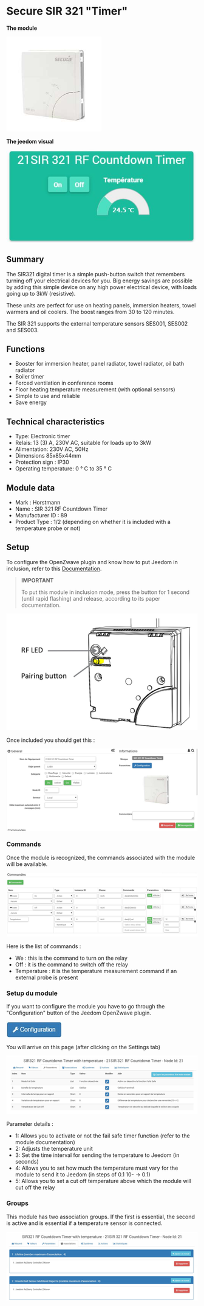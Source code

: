 # Secure SIR 321 "Timer"

**The module**

![module](images/secure.sir321/module.jpg)

**The jeedom visual**

![vuedefaut1](images/secure.sir321/vuedefaut1.jpg)

## Summary

The SIR321 digital timer is a simple push-button switch that remembers turning off your electrical devices for you. Big energy savings are possible by adding this simple device on any high power electrical device, with loads going up to 3kW (resistive).

These units are perfect for use on heating panels, immersion heaters, towel warmers and oil coolers. The boost ranges from 30 to 120 minutes.

The SIR 321 supports the external temperature sensors SES001, SES002 and SES003.

## Functions

-   Booster for immersion heater, panel radiator, towel radiator, oil bath radiator
-   Boiler timer
-   Forced ventilation in conference rooms
-   Floor heating temperature measurement (with optional sensors)
-   Simple to use and reliable
-   Save energy

## Technical characteristics

-   Type: Electronic timer
-   Relais: 13 (3) A, 230V AC, suitable for loads up to 3kW
-   Alimentation: 230V AC, 50Hz
-   Dimensions 85x85x44mm
-   Protection sign : IP30
-   Operating temperature: 0 ° C to 35 ° C

## Module data

-   Mark : Horstmann
-   Name : SIR 321 RF Countdown Timer
-   Manufacturer ID : 89
-   Product Type : 1/2 (depending on whether it is included with a temperature probe or not)

## Setup

To configure the OpenZwave plugin and know how to put Jeedom in inclusion, refer to this [Documentation](https://doc.jeedom.com/en_US/plugins/automation%20protocol/openzwave/).
> **IMPORTANT**
>
> To put this module in inclusion mode, press the button for 1 second (until rapid flashing) and release, according to its paper documentation.

![inclusion](images/secure.sir321/inclusion.jpg)

Once included you should get this :

![Plugin Zwave](images/secure.sir321/information.jpg)

### Commands

Once the module is recognized, the commands associated with the module will be available.

![Commands](images/secure.sir321/commandes.jpg)

Here is the list of commands :

-   We : this is the command to turn on the relay
-   Off : it is the command to switch off the relay
-   Temperature : it is the temperature measurement command if an external probe is present

### Setup du module

If you want to configure the module you have to go through the "Configuration" button of the Jeedom OpenZwave plugin.

![Setup plugin Zwave](images/plugin/bouton_configuration.jpg)

You will arrive on this page (after clicking on the Settings tab)

![Config1](images/secure.sir321/config1.jpg)

Parameter details :

-   1: Allows you to activate or not the fail safe timer function (refer to the module documentation)
-   2: Adjusts the temperature unit
-   3: Set the time interval for sending the temperature to Jeedom (in seconds)
-   4: Allows you to set how much the temperature must vary for the module to send it to Jeedom (in steps of 0.1 10- → 0.1)
-   5: Allows you to set a cut off temperature above which the module will cut off the relay

### Groups

This module has two association groups. If the first is essential, the second is active and is essential if a temperature sensor is connected.

![Groupe](images/secure.sir321/groupe.jpg)

